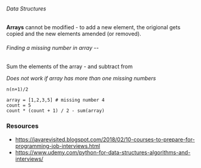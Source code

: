 ###### Data Structures

**Arrays** cannot be modified - to add a new element, the origional gets  copied and the new elements amended (or removed).

###### Finding a missing number in array --

Sum the elements of the array - and subtract from 

*Does not work if array has more than one missing numbers*

```
n(n+1)/2

array = [1,2,3,5] # missing number 4
count = 5
count * (count + 1) / 2 - sum(array)
```

### Resources

- https://javarevisited.blogspot.com/2018/02/10-courses-to-prepare-for-programming-job-interviews.html
- https://www.udemy.com/python-for-data-structures-algorithms-and-interviews/
